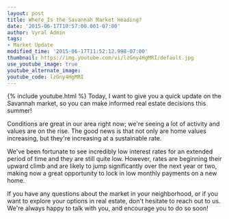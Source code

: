 ```yaml
---
layout: post
title: Where Is the Savannah Market Heading?
date: '2015-06-17T10:57:00.001-07:00'
author: Vyral Admin
tags:
- Market Update
modified_time: '2015-06-17T11:52:12.998-07:00'
thumbnail: https://img.youtube.com/vi/lzGny4HgMRI/default.jpg
use_youtube_image: true
youtube_alternate_image:
youtube_code: lzGny4HgMRI
---
```

{% include youtube.html %}
Today, I want to give you a quick update on the Savannah market, so you can make informed real estate decisions this summer!

Conditions are great in our area right now; we're seeing a lot of activity and values are on the rise. The good news is that not only are home values increasing, but they're increasing at a sustainable rate.

We've been fortunate to see incredibly low interest rates for an extended period of time and they are still quite low. However, rates are beginning their upward climb and are likely to jump significantly over the next year or two, making now a great opportunity to lock in low monthly payments on a new home.

If you have any questions about the market in your neighborhood, or if you want to explore your options in real estate, don't hesitate to reach out to us. We're always happy to talk with you, and encourage you to do so soon!
